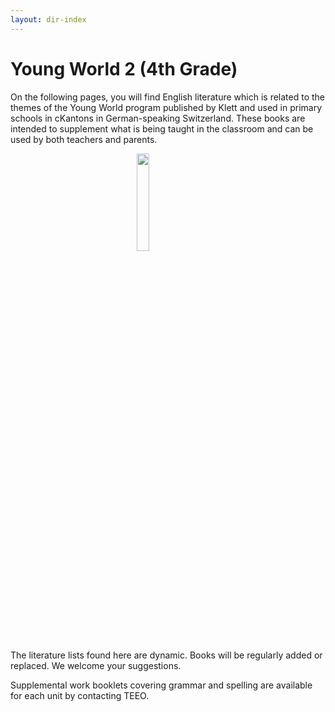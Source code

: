 ```yaml
---
layout: dir-index
---
```


# Young World 2 (4th Grade)

On the following pages, you will find English literature which is related to the themes of the Young World program published by Klett and used in primary schools in cKantons in German-speaking Switzerland. These books are intended to supplement what is being taught in the classroom and can be used by both teachers and parents.

<img src="https://i.imgur.com/YBa9We4.png" width="20%" style="display:block;margin-left:auto;margin-right:auto;" />

The literature lists found here are dynamic. Books will be regularly added or replaced. We welcome your suggestions.

Supplemental work booklets covering grammar and spelling are available for each unit by contacting TEEO.
<!--stackedit_data:
eyJoaXN0b3J5IjpbLTEzMzY1NDkxNTMsLTE2NDMxNDE1MDZdfQ
==
-->